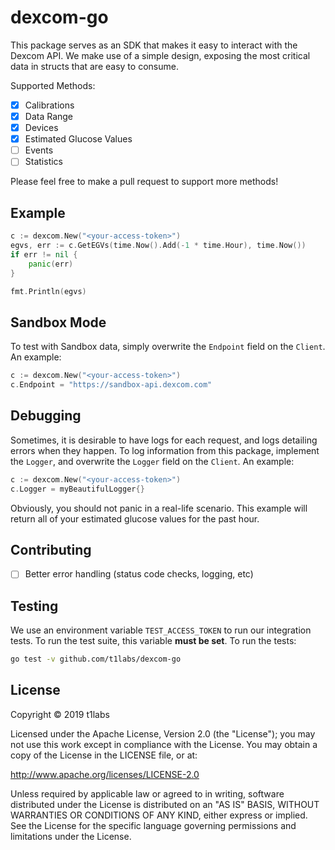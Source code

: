 # dexcom-go
This package serves as an SDK that makes it easy to interact with the Dexcom API. We make use of a simple design,
exposing the most critical data in structs that are easy to consume.

Supported Methods:
- [x] Calibrations
- [x] Data Range
- [x] Devices
- [x] Estimated Glucose Values
- [ ] Events
- [ ] Statistics

Please feel free to make a pull request to support more methods!

## Example
```go
c := dexcom.New("<your-access-token>")
egvs, err := c.GetEGVs(time.Now().Add(-1 * time.Hour), time.Now())
if err != nil {
	panic(err)
}

fmt.Println(egvs)
```

## Sandbox Mode
To test with Sandbox data, simply overwrite the `Endpoint` field on the `Client`. An example:
```go
c := dexcom.New("<your-access-token>")
c.Endpoint = "https://sandbox-api.dexcom.com"
```

## Debugging
Sometimes, it is desirable to have logs for each request, and logs detailing errors when they happen. To log information
from this package, implement the `Logger`, and overwrite the `Logger` field on the `Client`. An example:
```go
c := dexcom.New("<your-access-token>")
c.Logger = myBeautifulLogger{}
```

Obviously, you should not panic in a real-life scenario. This example will return all of your estimated glucose values
for the past hour.

## Contributing
- [ ] Better error handling (status code checks, logging, etc)

## Testing
We use an environment variable `TEST_ACCESS_TOKEN` to run our integration tests. To run the test suite, this variable 
**must be set**. To run the tests:
```sh
go test -v github.com/t1labs/dexcom-go
```

## License

Copyright © 2019 t1labs

Licensed under the Apache License, Version 2.0 (the "License"); you may not use this work except in compliance with the License. You may obtain a copy of the License in the LICENSE file, or at:

http://www.apache.org/licenses/LICENSE-2.0

Unless required by applicable law or agreed to in writing, software distributed under the License is distributed on an "AS IS" BASIS, WITHOUT WARRANTIES OR CONDITIONS OF ANY KIND, either express or implied. See the License for the specific language governing permissions and limitations under the License.
